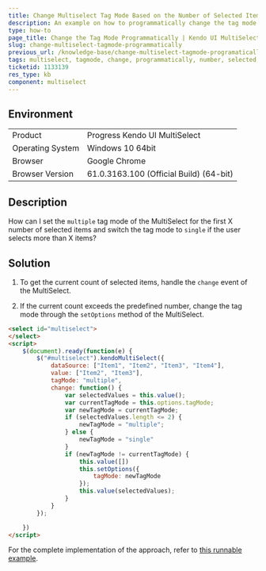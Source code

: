 ```yaml
---
title: Change Multiselect Tag Mode Based on the Number of Selected Items
description: An example on how to programmatically change the tag mode of the Kendo UI MultiSelect.
type: how-to
page_title: Change the Tag Mode Programmatically | Kendo UI MultiSelect
slug: change-multiselect-tagmode-programmatically
previous_url: /knowledge-base/change-multiselect-tagmode-programatically
tags: multiselect, tagmode, change, programmatically, number, selected, items
ticketid: 1133139
res_type: kb
component: multiselect
---
```


## Environment
<table>
 <tr>
  <td>Product</td>
  <td>Progress Kendo UI MultiSelect</td>
 </tr>
 <tr>
  <td>Operating System</td>
  <td>Windows 10 64bit</td>
 </tr>
 <tr>
  <td>Browser</td>
  <td>Google Chrome</td>
 </tr>
 <tr>
  <td>Browser Version</td>
  <td>61.0.3163.100 (Official Build) (64-bit)</td>
 </tr>
</table>

## Description


How can I set the `multiple` tag mode of the MultiSelect for the first X number of selected items and switch the tag mode to `single` if the user selects more than X items?

## Solution

1. To get the current count of selected items, handle the `change` event of the MultiSelect.

1. If the current count exceeds the predefined number, change the tag mode through the `setOptions` method of the MultiSelect.

```html
<select id="multiselect">
</select>
<script>
    $(document).ready(function(e) {
        $("#multiselect").kendoMultiSelect({
            dataSource: ["Item1", "Item2", "Item3", "Item4"],
            value: ["Item2", "Item3"],
            tagMode: "multiple",
            change: function() {
                var selectedValues = this.value();
                var currentTagMode = this.options.tagMode;
                var newTagMode = currentTagMode;
                if (selectedValues.length <= 2) {
                    newTagMode = "multiple";
                } else {
                    newTagMode = "single"
                }
                if (newTagMode != currentTagMode) {
                    this.value([])
                    this.setOptions({
                        tagMode: newTagMode
                    });
                    this.value(selectedValues);
                }
            }
        });

    })
</script>

```

For the complete implementation of the approach, refer to [this runnable example](http://dojo.telerik.com/@nenchef/eZALa/3).
